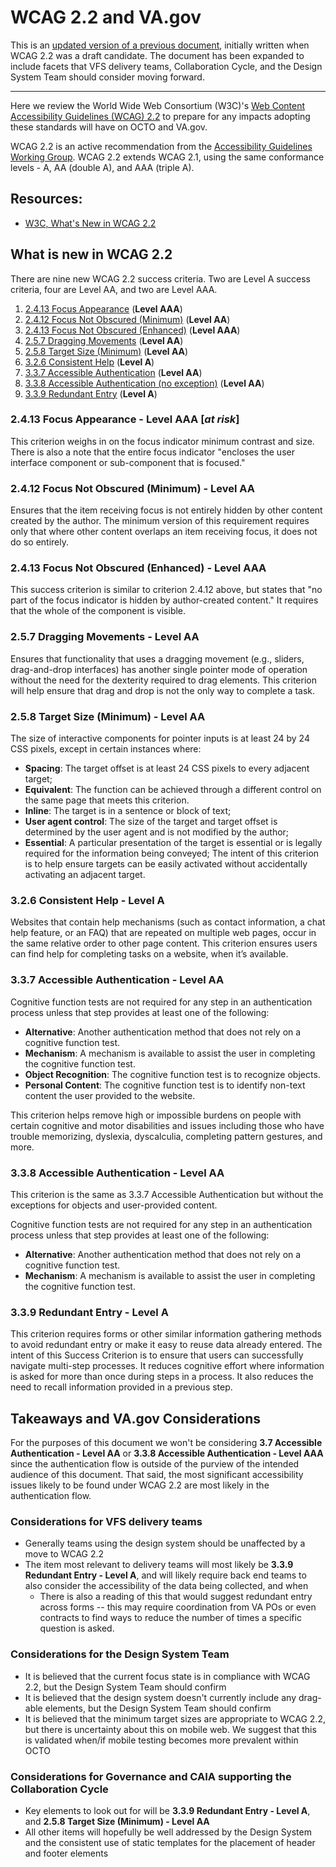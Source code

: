 # WCAG 2.2 and VA.gov

This is an [updated version of a previous document](https://github.com/department-of-veterans-affairs/va.gov-team/blob/master/teams/shared-support/accessibility/projects/wcag-2.2/va.gov-and-wcag-2.2.md), initially written when WCAG 2.2 was a draft candidate. The document has been expanded to include facets that VFS delivery teams, Collaboration Cycle, and the Design System Team should consider moving forward.

***

Here we review the World Wide Web Consortium (W3C)'s [Web Content Accessibility Guidelines (WCAG) 2.2](https://www.w3.org/TR/WCAG22/) to prepare for any impacts adopting these standards will have on OCTO and VA.gov. 

WCAG 2.2 is an active recommendation from the [Accessibility Guidelines Working Group](https://www.w3.org/WAI/GL/).  WCAG 2.2 extends WCAG 2.1, using the same conformance levels - A, AA (double A), and AAA (triple A).

## Resources:
- [W3C, What's New in WCAG 2.2](https://www.w3.org/WAI/standards-guidelines/wcag/new-in-22/)

## What is new in WCAG 2.2
There are nine new WCAG 2.2 success criteria. Two are Level A success criteria, four are Level AA, and two are Level AAA.

1. [2.4.13 Focus Appearance](https://www.w3.org/WAI/WCAG22/Understanding/focus-appearance.html) (**Level AAA**)
2. [2.4.12 Focus Not Obscured (Minimum)](https://www.w3.org/WAI/WCAG22/Understanding/focus-not-obscured-minimum.html) (**Level AA**)
3. [2.4.13 Focus Not Obscured (Enhanced)](https://www.w3.org/WAI/WCAG22/Understanding/focus-not-obscured-enhanced.html) (**Level AAA**)
4. [2.5.7 Dragging Movements](https://www.w3.org/WAI/WCAG22/Understanding/dragging-movements.html) (**Level AA**)
5. [2.5.8 Target Size (Minimum)](https://www.w3.org/WAI/WCAG22/Understanding/target-size-minimum.html) (**Level AA**)
6. [3.2.6 Consistent Help](https://www.w3.org/WAI/WCAG22/Understanding/consistent-help.html) (**Level A**)
7. [3.3.7 Accessible Authentication](https://www.w3.org/WAI/WCAG22/Understanding/accessible-authentication.html) (**Level AA**)
8. [3.3.8 Accessible Authentication (no exception)](https://www.w3.org/WAI/WCAG22/Understanding/accessible-authentication-no-exception.html) (**Level AA**)
9. [3.3.9 Redundant Entry](https://www.w3.org/WAI/WCAG22/Understanding/redundant-entry.html) (**Level A**)

### 2.4.13 Focus Appearance - Level AAA [*at risk*]
This criterion weighs in on the focus indicator minimum contrast and size. There is also a note that the entire focus indicator "encloses the user interface component or sub-component that is focused."

### 2.4.12 Focus Not Obscured (Minimum) - Level AA
Ensures that the item receiving focus is not entirely hidden by other content created by the author. The minimum version of this requirement requires only that where other content overlaps an item receiving focus, it does not do so entirely.

### 2.4.13 Focus Not Obscured (Enhanced) - Level AAA
This success criterion is similar to criterion 2.4.12 above, but states that "no part of the focus indicator is hidden by author-created content." It requires that the whole of the component is visible.

### 2.5.7 Dragging Movements - Level AA
Ensures that functionality that uses a dragging movement (e.g., sliders, drag-and-drop interfaces) has another single pointer mode of operation without the need for the dexterity required to drag elements. This criterion will help ensure that drag and drop is not the only way to complete a task.

### 2.5.8 Target Size (Minimum) - Level AA
The size of interactive components for pointer inputs is at least 24 by 24 CSS pixels, except in certain instances where:
- **Spacing**: The target offset is at least 24 CSS pixels to every adjacent target;
- **Equivalent**: The function can be achieved through a different control on the same page that meets this criterion.
- **Inline**: The target is in a sentence or block of text;
- **User agent control**: The size of the target and target offset is determined by the user agent and is not modified by the author;
- **Essential**: A particular presentation of the target is essential or is legally required for the information being conveyed;
The intent of this criterion is to help ensure targets can be easily activated without accidentally activating an adjacent target.

### 3.2.6 Consistent Help - Level A
Websites that contain help mechanisms (such as contact information, a chat help feature, or an FAQ) that are repeated on multiple web pages, occur in the same relative order to other page content. This criterion ensures users can find help for completing tasks on a website, when it’s available.

### 3.3.7 Accessible Authentication - Level AA
Cognitive function tests are not required for any step in an authentication process unless that step provides at least one of the following:
- **Alternative**: Another authentication method that does not rely on a cognitive function test.
- **Mechanism**: A mechanism is available to assist the user in completing the cognitive function test.
- **Object Recognition**: The cognitive function test is to recognize objects.
- **Personal Content**: The cognitive function test is to identify non-text content the user provided to the website.

This criterion helps remove high or impossible burdens on people with certain cognitive and motor disabilities and issues including those who have trouble memorizing, dyslexia, dyscalculia, completing pattern gestures, and more.

### 3.3.8 Accessible Authentication - Level AA
This criterion is the same as 3.3.7 Accessible Authentication but without the exceptions for objects and user-provided content.

Cognitive function tests are not required for any step in an authentication process unless that step provides at least one of the following:
- **Alternative**: Another authentication method that does not rely on a cognitive function test.
- **Mechanism**: A mechanism is available to assist the user in completing the cognitive function test.

### 3.3.9 Redundant Entry - Level A
This criterion requires forms or other similar information gathering methods to avoid redundant entry or make it easy to reuse data already entered. The intent of this Success Criterion is to ensure that users can successfully navigate multi-step processes. It reduces cognitive effort where information is asked for more than once during steps in a process. It also reduces the need to recall information provided in a previous step.

## Takeaways and VA.gov Considerations

For the purposes of this document we won't be considering **3.7 Accessible Authentication - Level AA** or **3.3.8 Accessible Authentication - Level AAA** since the authentication flow is outside of the purview of the intended audience of this document. That said, the most significant accessibility issues likely to be found under WCAG 2.2 are most likely in the authentication flow. 

### Considerations for VFS delivery teams

- Generally teams using the design system should be unaffected by a move to WCAG 2.2 
- The item most relevant to delivery teams will most likely be **3.3.9 Redundant Entry - Level A**, and will likely require back end teams to also consider the accessibility of the data being collected, and when
    - There is also a reading of this that would suggest redundant entry across forms -- this may require coordination from VA POs or even contracts to find ways to reduce the number of times a specific question is asked.

### Considerations for the Design System Team

- It is believed that the current focus state is in compliance with WCAG 2.2, but the Design System Team should confirm
- It is believed that the design system doesn't currently include any drag-able elements, but the Design System Team should confirm
- It is believed that the minimum target sizes are appropriate to WCAG 2.2, but there is uncertainty about this on mobile web. We suggest that this is validated when/if mobile testing becomes more prevalent within OCTO 

### Considerations for Governance and CAIA supporting the Collaboration Cycle

- Key elements to look out for will be **3.3.9 Redundant Entry - Level A**, and **2.5.8 Target Size (Minimum) - Level AA**
- All other items will hopefully be well addressed by the Design System and the consistent use of static templates for the placement of header and footer elements
